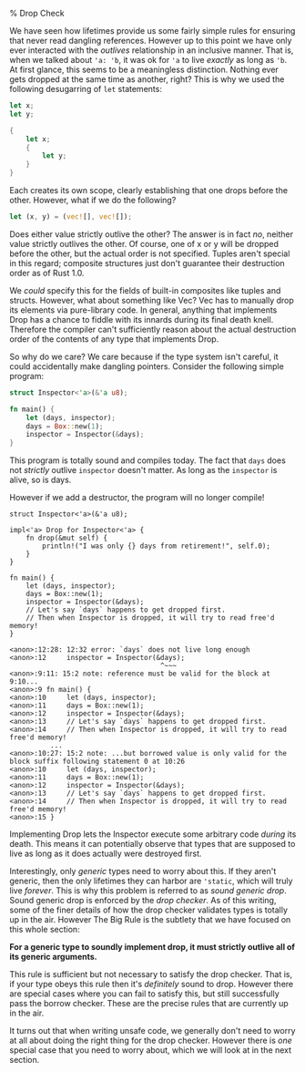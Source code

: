 % Drop Check

We have seen how lifetimes provide us some fairly simple rules for ensuring
that never read dangling references. However up to this point we have only ever
interacted with the *outlives* relationship in an inclusive manner. That is,
when we talked about `'a: 'b`, it was ok for `'a` to live *exactly* as long as
`'b`. At first glance, this seems to be a meaningless distinction. Nothing ever
gets dropped at the same time as another, right? This is why we used the
following desugarring of `let` statements:

```rust
let x;
let y;
```

```rust
{
    let x;
    {
        let y;
    }
}
```

Each creates its own scope, clearly establishing that one drops before the
other. However, what if we do the following?

```rust
let (x, y) = (vec![], vec![]);
```

Does either value strictly outlive the other? The answer is in fact *no*,
neither value  strictly outlives the other. Of course, one of x or y will be
dropped before the other, but the actual order is not specified. Tuples aren't
special in this regard; composite structures just don't guarantee their
destruction order as of Rust 1.0.

We *could* specify this for the fields of built-in composites like tuples and
structs. However, what about something like Vec? Vec has to manually drop its
elements via pure-library code. In general, anything that implements Drop has
a chance to fiddle with its innards during its final death knell. Therefore
the compiler can't sufficiently reason about the actual destruction order
of the contents of any type that implements Drop.

So why do we care? We care because if the type system isn't careful, it could
accidentally make dangling pointers. Consider the following simple program:

```rust
struct Inspector<'a>(&'a u8);

fn main() {
    let (days, inspector);
    days = Box::new(1);
    inspector = Inspector(&days);
}
```

This program is totally sound and compiles today. The fact that `days` does
not *strictly* outlive `inspector` doesn't matter. As long as the `inspector`
is alive, so is days.

However if we add a destructor, the program will no longer compile!

```rust,ignore
struct Inspector<'a>(&'a u8);

impl<'a> Drop for Inspector<'a> {
    fn drop(&mut self) {
        println!("I was only {} days from retirement!", self.0);
    }
}

fn main() {
    let (days, inspector);
    days = Box::new(1);
    inspector = Inspector(&days);
    // Let's say `days` happens to get dropped first.
    // Then when Inspector is dropped, it will try to read free'd memory!
}
```

```text
<anon>:12:28: 12:32 error: `days` does not live long enough
<anon>:12     inspector = Inspector(&days);
                                     ^~~~
<anon>:9:11: 15:2 note: reference must be valid for the block at 9:10...
<anon>:9 fn main() {
<anon>:10     let (days, inspector);
<anon>:11     days = Box::new(1);
<anon>:12     inspector = Inspector(&days);
<anon>:13     // Let's say `days` happens to get dropped first.
<anon>:14     // Then when Inspector is dropped, it will try to read free'd memory!
          ...
<anon>:10:27: 15:2 note: ...but borrowed value is only valid for the block suffix following statement 0 at 10:26
<anon>:10     let (days, inspector);
<anon>:11     days = Box::new(1);
<anon>:12     inspector = Inspector(&days);
<anon>:13     // Let's say `days` happens to get dropped first.
<anon>:14     // Then when Inspector is dropped, it will try to read free'd memory!
<anon>:15 }
```

Implementing Drop lets the Inspector execute some arbitrary code *during* its
death. This means it can potentially observe that types that are supposed to
live as long as it does actually were destroyed first.

Interestingly, only *generic* types need to worry about this. If they aren't
generic, then the only lifetimes they can harbor are `'static`, which will truly
live *forever*. This is why this problem is referred to as *sound generic drop*.
Sound generic drop is enforced by the *drop checker*. As of this writing, some
of the finer details of how the drop checker validates types is totally up in
the air. However The Big Rule is the subtlety that we have focused on this whole
section:

**For a generic type to soundly implement drop, it must strictly outlive all of
its generic arguments.**

This rule is sufficient but not necessary to satisfy the drop checker. That is,
if your type obeys this rule then it's *definitely* sound to drop. However
there are special cases where you can fail to satisfy this, but still
successfully pass the borrow checker. These are the precise rules that are
currently up in the air.

It turns out that when writing unsafe code, we generally don't need to
worry at all about doing the right thing for the drop checker. However there
is *one* special case that you need to worry about, which we will look at in
the next section.
